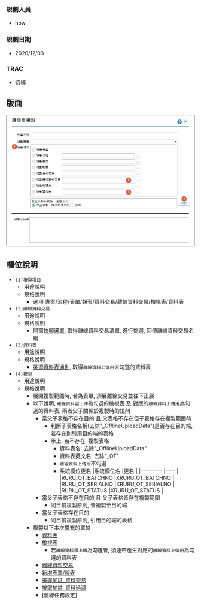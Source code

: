 ### <div id="user">規劃人員</div>
* how

### <div id="updatedate">規劃日期</div>
* 2020/12/03

### <div id="trac">TRAC</div>
* <ps>待補</ps> 

## <div id="layout">版面</div>
![pic][image_CopyProject]

## <div id="object-desc">欄位說明</div>
* `(1)複製項目`
    * 用途說明
    * 規格說明
        * 選項 專案/流程/表單/報表/資料交易/離線資料交易/檢視表/資料表
* `(2)離線資料交易`
    * 用途說明
    * 規格說明
        * 開窗[快顯選單][link_Quick], 取得離線資料交易清單, 進行挑選, 回傳離線資料交易名稱
* `(3)資料表`
    * 用途說明
    * 規格說明
        * [挑選資料表通則][link_ruledialog3], 取得`離線資料上傳用`未勾選的資料表
* `(4)複製`
    * 用途說明
    * 規格說明
        * 展開複製範圍時, 若為表單, 須展離線交易並往下正展
        * 以下說明, `離線資料需上傳`為勾選的檢視表 及 對應的`離線資料上傳用`為勾選的資料表, 兩者父子關係於複製時的規則
            * 當父子表格不存在目的 且 父表格不存在但子表格存在複製範圍時
                * 判斷子表格名稱(去除"_OfflineUploadData")是否存在目的端, 若存在則引用目的端的表格
                * 承上, 若不存在, 複製表格
                    * 資料表名: 去除"_OfflineUploadData"
                    * 資料表英文名: 去除"_OT"
                    * `離線資料上傳用`不勾選
                    * 系統欄位更名
                        |系統欄位名 |更名 |
                        |--------- |---- |
                        |RURU_OT_BATCHNO |XRURU_OT_BATCHNO |
                        |RURU_OT_SERIALNO |XRURU_OT_SERIALNO |
                        |RURU_OT_STATUS |XRURU_OT_STATUS |
            * 當父子表格不存在目的 且 父子表格皆存在複製範圍
                * 同目前複製原則, 皆複製至目的端
            * 當父子表格存在目的
                * 同目前複製原則, 引用目的端的表格
        * 複製以下本次擴充的單據
            * [資料表][link_Physical]
            * [檢視表][link_Logical]
                * 若`離線資料須上傳`為勾選者, 須連帶產生對應的`離線資料上傳用`為勾選的資料表
            * [離線資料交易][link_OfflinePosting]
            * [新增表單/報表][link_AddFormReport]
            * [按鍵加註_資料交易][link_BAPort]
            * [按鍵加註_資料過濾][link_BAFilter]
            * [離線任務設定]

<!-- 圖片 -->
[image_CopyProject]:attachment/CopyProject.png

<!-- 超連結 -->
[link_Quick]:/8.10.0/IDE/Specification/Quick/README "快顯選單"
[link_ruledialog3]:/8.10.0/IDE/Specification/RulesDialog/README#ruledialog3 "共用通則_開啟單據/挑選資料表通則"
[link_Physical]:../DataTable/Physical/README "資料表"
[link_Logical]:../DataTable/Logical/README "檢視表"
[link_OfflinePosting]:../DataTable/OfflinePosting/README "離線資料交易"
[link_AddFormReport]:../Home/AddFormReport "新增表單/報表"
[link_BAPort]:../ButtonAnnotation/BAPort "按鍵加註_資料交易"
[link_BAFilter]:../ButtonAnnotation/BAFilter "按鍵加註_資料過濾"